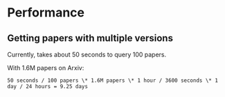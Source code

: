 # Performance

## Getting papers with multiple versions

Currently, takes about 50 seconds to query 100 papers.

With 1.6M papers on Arxiv:

`50 seconds / 100 papers \* 1.6M papers \* 1 hour / 3600 seconds \* 1 day / 24 hours = 9.25 days`
